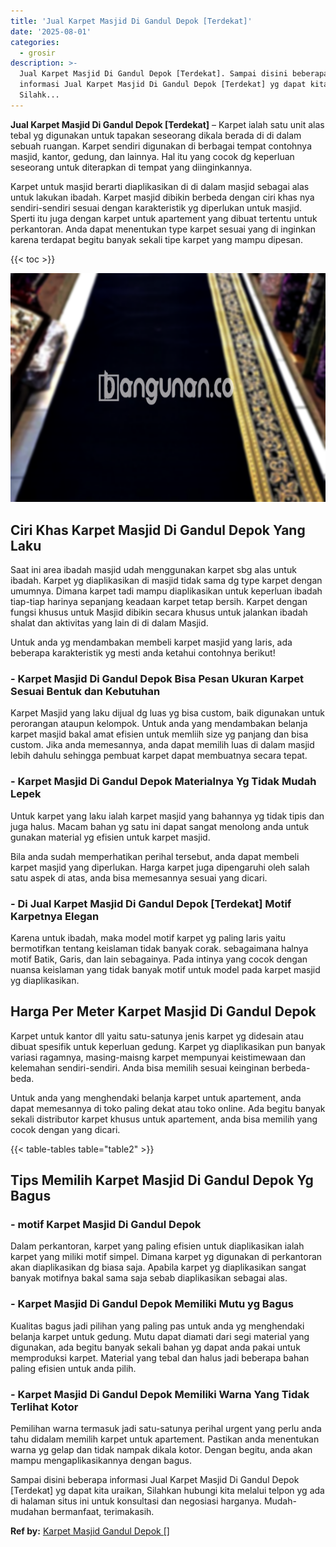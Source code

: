 ```yaml
---
title: 'Jual Karpet Masjid Di Gandul Depok [Terdekat]'
date: '2025-08-01'
categories:
  - grosir
description: >-
  Jual Karpet Masjid Di Gandul Depok [Terdekat]. Sampai disini beberapa
  informasi Jual Karpet Masjid Di Gandul Depok [Terdekat] yg dapat kita uraikan,
  Silahk...
---
```


**Jual Karpet Masjid Di Gandul Depok \[Terdekat\]** – Karpet ialah satu unit alas tebal yg digunakan untuk tapakan seseorang dikala berada di di dalam sebuah ruangan. Karpet sendiri digunakan di berbagai tempat contohnya masjid, kantor, gedung, dan lainnya. Hal itu yang cocok dg keperluan seseorang untuk diterapkan di tempat yang diinginkannya.

Karpet untuk masjid berarti diaplikasikan di di dalam masjid sebagai alas untuk lakukan ibadah. Karpet masjid dibikin berbeda dengan ciri khas nya sendiri-sendiri sesuai dengan karakteristik yg diperlukan untuk masjid. Sperti itu juga dengan karpet untuk apartement yang dibuat tertentu untuk perkantoran. Anda dapat menentukan type karpet sesuai yang di inginkan karena terdapat begitu banyak sekali tipe karpet yang mampu dipesan.

{{< toc >}}

![Jual Karpet Masjid Di Gandul Depok [Terdekat]](/images/grosir-karpet-murah-78.png)

## Ciri Khas Karpet Masjid Di Gandul Depok Yang Laku

Saat ini area ibadah masjid udah menggunakan karpet sbg alas untuk ibadah. Karpet yg diaplikasikan di masjid tidak sama dg type karpet dengan umumnya. Dimana karpet tadi mampu diaplikasikan untuk keperluan ibadah tiap-tiap harinya sepanjang keadaan karpet tetap bersih. Karpet dengan fungsi khusus untuk Masjid dibikin secara khusus untuk jalankan ibadah shalat dan aktivitas yang lain di di dalam Masjid.

Untuk anda yg mendambakan membeli karpet masjid yang laris, ada beberapa karakteristik yg mesti anda ketahui contohnya berikut!

### \- Karpet Masjid Di Gandul Depok Bisa Pesan Ukuran Karpet Sesuai Bentuk dan Kebutuhan

Karpet Masjid yang laku dijual dg luas yg bisa custom, baik digunakan untuk perorangan ataupun kelompok. Untuk anda yang mendambakan belanja karpet masjid bakal amat efisien untuk memliih size yg panjang dan bisa custom. Jika anda memesannya, anda dapat memilih luas di dalam masjid lebih dahulu sehingga pembuat karpet dapat membuatnya secara tepat.

### \- Karpet Masjid Di Gandul Depok Materialnya Yg Tidak Mudah Lepek

Untuk karpet yang laku ialah karpet masjid yang bahannya yg tidak tipis dan juga halus. Macam bahan yg satu ini dapat sangat menolong anda untuk gunakan material yg efisien untuk karpet masjid.

Bila anda sudah memperhatikan perihal tersebut, anda dapat membeli karpet masjid yang diperlukan. Harga karpet juga dipengaruhi oleh salah satu aspek di atas, anda bisa memesannya sesuai yang dicari.

### \- Di Jual Karpet Masjid Di Gandul Depok \[Terdekat\] Motif Karpetnya Elegan

Karena untuk ibadah, maka model motif karpet yg paling laris yaitu bermotifkan tentang keislaman tidak banyak corak. sebagaimana halnya motif Batik, Garis, dan lain sebagainya. Pada intinya yang cocok dengan nuansa keislaman yang tidak banyak motif untuk model pada karpet masjid yg diaplikasikan.

## Harga Per Meter Karpet Masjid Di Gandul Depok

Karpet untuk kantor dll yaitu satu-satunya jenis karpet yg didesain atau dibuat spesifik untuk keperluan gedung. Karpet yg diaplikasikan pun banyak variasi ragamnya, masing-maisng karpet mempunyai keistimewaan dan kelemahan sendiri-sendiri. Anda bisa memilih sesuai keinginan berbeda-beda.

Untuk anda yang menghendaki belanja karpet untuk apartement, anda dapat memesannya di toko paling dekat atau toko online. Ada begitu banyak sekali distributor karpet khusus untuk apartement, anda bisa memilih yang cocok dengan yang dicari.

{{< table-tables table="table2" >}}

## Tips Memilih Karpet Masjid Di Gandul Depok Yg Bagus

### \- motif Karpet Masjid Di Gandul Depok

Dalam perkantoran, karpet yang paling efisien untuk diaplikasikan ialah karpet yang miliki motif simpel. Dimana karpet yg digunakan di perkantoran akan diaplikasikan dg biasa saja. Apabila karpet yg diaplikasikan sangat banyak motifnya bakal sama saja sebab diaplikasikan sebagai alas.

### \- Karpet Masjid Di Gandul Depok Memiliki Mutu yg Bagus

Kualitas bagus jadi pilihan yang paling pas untuk anda yg menghendaki belanja karpet untuk gedung. Mutu dapat diamati dari segi material yang digunakan, ada begitu banyak sekali bahan yg dapat anda pakai untuk memproduksi karpet. Material yang tebal dan halus jadi beberapa bahan paling efisien untuk anda pilih.

### \- Karpet Masjid Di Gandul Depok Memiliki Warna Yang Tidak Terlihat Kotor

Pemilihan warna termasuk jadi satu-satunya perihal urgent yang perlu anda tahu didalam memilih karpet untuk apartement. Pastikan anda menentukan warna yg gelap dan tidak nampak dikala kotor. Dengan begitu, anda akan mampu mengaplikasikannya dengan bagus.

Sampai disini beberapa informasi Jual Karpet Masjid Di Gandul Depok \[Terdekat\] yg dapat kita uraikan, Silahkan hubungi kita melalui telpon yg ada di halaman situs ini untuk konsultasi dan negosiasi harganya. Mudah-mudahan bermanfaat, terimakasih.

**Ref by:**  [Karpet Masjid Gandul Depok []](https://id.wikipedia.org/wiki/Karpet)
